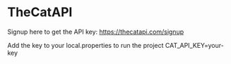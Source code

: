 # TheCatAPI

Signup here to get the API key:
https://thecatapi.com/signup

Add the key to your local.properties to run the project
CAT_API_KEY=your-key
